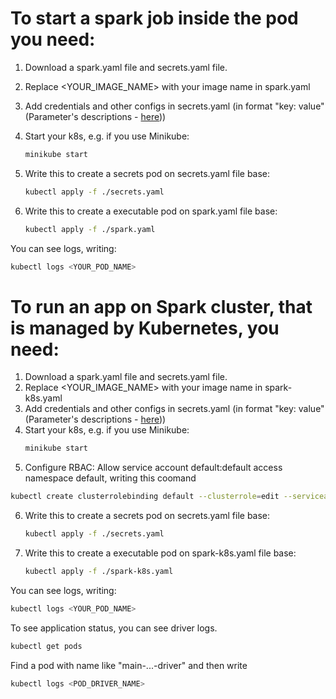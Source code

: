 # To start a spark job inside the pod you need:
1) Download a spark.yaml file and secrets.yaml file.
2) Replace <YOUR_IMAGE_NAME> with your image name in spark.yaml
3) Add credentials and other configs in secrets.yaml (in format "key: value" (Parameter's descriptions - [here](https://github.com/YuliyaValova/DataEngineer_SparkPractice/blob/master/README.md)))      
4) Start your k8s, e.g. if you use Minikube:
	```sh
	minikube start
	```
5) Write this to create a secrets pod on secrets.yaml file base:
	```sh
	kubectl apply -f ./secrets.yaml 
	```
	
6) Write this to create a executable pod on spark.yaml file base:
	```sh
	kubectl apply -f ./spark.yaml 
	```
	
You can see logs, writing:
```sh
kubectl logs <YOUR_POD_NAME>
```
# To run an app on Spark cluster, that is managed by Kubernetes, you need:	
1) Download a spark.yaml file and secrets.yaml file.
2) Replace <YOUR_IMAGE_NAME> with your image name in spark-k8s.yaml
3) Add credentials and other configs in secrets.yaml (in format "key: value" (Parameter's descriptions - [here](https://github.com/YuliyaValova/DataEngineer_SparkPractice/blob/master/README.md)))      
4) Start your k8s, e.g. if you use Minikube:
	```sh
	minikube start
	```
5) Configure RBAC: Allow service account default:default access namespace default, writing this coomand
 ```sh
kubectl create clusterrolebinding default --clusterrole=edit --serviceaccount=default:default --namespace=default
```
6) Write this to create a secrets pod on secrets.yaml file base:
	```sh
	kubectl apply -f ./secrets.yaml 
	```
	
7) Write this to create a executable pod on spark-k8s.yaml file base:
	```sh
	kubectl apply -f ./spark-k8s.yaml 
	```
	
You can see logs, writing:
```sh
kubectl logs <YOUR_POD_NAME>
```
To see application status, you can see driver logs.
```sh
kubectl get pods 
```
Find a pod with name like "main-...-driver" and then write
```sh
kubectl logs <POD_DRIVER_NAME>
```
